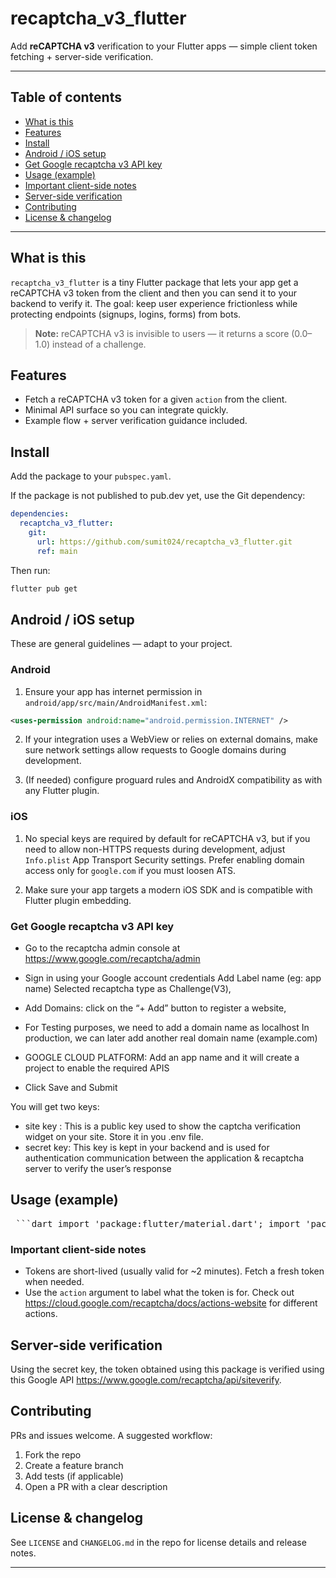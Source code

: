 # recaptcha_v3_flutter

Add **reCAPTCHA v3** verification to your Flutter apps — simple client token fetching + server-side verification.


---

## Table of contents

* [What is this](#what-is-this)
* [Features](#features)
* [Install](#install)
* [Android / iOS setup](#android--ios-setup)
* [Get Google recaptcha v3 API key](#get-google-recaptcha-v3-api-key)
* [Usage (example)](#usage-example)
* [Important client-side notes](#important-client-side-notes)
* [Server-side verification](#server-side-verification)
* [Contributing](#contributing)
* [License & changelog](#license--changelog)

---

## What is this

`recaptcha_v3_flutter` is a tiny Flutter package that lets your app get a reCAPTCHA v3 token from the client and then you can send it to your backend to verify it. The goal: keep user experience frictionless while protecting endpoints (signups, logins, forms) from bots.

> **Note:** reCAPTCHA v3 is invisible to users — it returns a score (0.0–1.0) instead of a challenge.

## Features

* Fetch a reCAPTCHA v3 token for a given `action` from the client.
* Minimal API surface so you can integrate quickly.
* Example flow + server verification guidance included.

## Install

Add the package to your `pubspec.yaml`.

If the package is not published to pub.dev yet, use the Git dependency:

```yaml
dependencies:
  recaptcha_v3_flutter:
    git:
      url: https://github.com/sumit024/recaptcha_v3_flutter.git
      ref: main
```

Then run:

```bash
flutter pub get
```

## Android / iOS setup

These are general guidelines — adapt to your project.

### Android

1. Ensure your app has internet permission in `android/app/src/main/AndroidManifest.xml`:

```xml
<uses-permission android:name="android.permission.INTERNET" />
```

2. If your integration uses a WebView or relies on external domains, make sure network settings allow requests to Google domains during development.

3. (If needed) configure proguard rules and AndroidX compatibility as with any Flutter plugin.

### iOS

1. No special keys are required by default for reCAPTCHA v3, but if you need to allow non-HTTPS requests during development, adjust `Info.plist` App Transport Security settings. Prefer enabling domain access only for `google.com` if you must loosen ATS.

2. Make sure your app targets a modern iOS SDK and is compatible with Flutter plugin embedding.

### Get Google recaptcha v3 API key
* Go to the recaptcha admin console at https://www.google.com/recaptcha/admin

* Sign in using your Google account credentials Add Label name (eg: app name) Selected recaptcha type as Challenge(V3),

* Add Domains: click on the “+ Add” button to register a website,

* For Testing purposes, we need to add a domain name as localhost In production, we can later add another real domain name (example.com)

* GOOGLE CLOUD PLATFORM: Add an app name and it will create a project to enable the required APIS

* Click Save and Submit

You will get two keys:
* site key : This is a public key used to show the captcha verification widget on your site. Store it in you .env file.
* secret key: This key is kept in your backend and is used for authentication communication between the application & recaptcha server to verify the user’s response

## Usage (example)

<pre> ```dart import 'package:flutter/material.dart'; import 'package:recaptcha_v3_flutter/recaptcha_v3_flutter.dart'; // In your main() method AppRecaptchaHandler.instance.setupSiteKey( dataSiteKey: 'YOUR_SITE_KEY', ); // Somewhere in your widget tree AppRecaptchaWidget( onTokenReceived: (token) { // Handle the received token }, onError: (error) { // Display a toast message or handle error }, onLoading: () { // Show a loading indicator }, ), ElevatedButton( onPressed: () { /// Execute the reCAPTCHA v3 using this method call AppRecaptchaHandler.executeV3(action: 'login'); }, child: const Text('Submit'), ), ``` </pre>

### Important client-side notes
* Tokens are short-lived (usually valid for ~2 minutes). Fetch a fresh token when needed.
* Use the `action` argument to label what the token is for. Check out https://cloud.google.com/recaptcha/docs/actions-website for different actions.

## Server-side verification
Using the secret key, the token obtained using this package is verified using this Google API https://www.google.com/recaptcha/api/siteverify.


## Contributing

PRs and issues welcome. A suggested workflow:

1. Fork the repo
2. Create a feature branch
3. Add tests (if applicable)
4. Open a PR with a clear description

## License & changelog

See `LICENSE` and `CHANGELOG.md` in the repo for license details and release notes.

---
